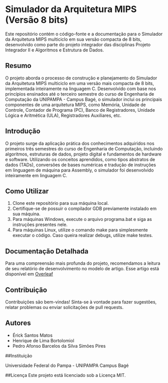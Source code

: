 # Simulador da Arquitetura MIPS (Versão 8 bits)
Este repositório contém o código-fonte e a documentação para o Simulador da Arquitetura MIPS multiciclo em sua versão compacta de 8 bits, desenvolvido como parte do projeto integrador das disciplinas Projeto Integrador II e Algoritmos e Estrutura de Dados.

## Resumo
O projeto aborda o processo de construção e planejamento do Simulador da Arquitetura MIPS multiciclo em uma versão mais compacta de 8 bits, implementada inteiramente na linguagem C. Desenvolvido com base nos princípios ensinados até o terceiro semestre do curso de Engenharia de Computação da UNIPAMPA - Campus Bagé, o simulador inclui os principais componentes de uma arquitetura MIPS, como Memória, Unidade de Controle, Contador de Programa (PC), Banco de Registradores, Unidade Lógica e Aritmética (ULA), Registradores Auxiliares, etc.

## Introdução
O projeto surge da aplicação prática dos conhecimentos adquiridos nos primeiros três semestres do curso de Engenharia de Computação, incluindo algoritmos, estruturas de dados, projeto digital e fundamentos de hardware e software. Utilizando os conceitos aprendidos, como tipos abstratos de dados (TADs), conversões de bases numéricas e tradução de instruções em linguagem de máquina para Assembly, o simulador foi desenvolvido inteiramente em linguagem C.

## Como Utilizar
1. Clone este repositório para sua máquina local.
2. Certifique-se de possuir o compilador GDB previamente instalado em sua máquina.
3. Para máquinas Windows, execute o arquivo programa.bat e siga as instruções presentes nele.
4. Para máquinas Linux, utilize o comando make para simplesmente executar o código. Caso queira realizar debugs, utilize make testes.

## Documentação Detalhada

Para uma compreensão mais profunda do projeto, recomendamos a leitura de seu relatório de desenvolvimento no modelo de artigo. Esse artigo está disponível em [Overleaf](https://www.overleaf.com/read/hhgyjhjrfhrv#544e93)


## Contribuição
Contribuições são bem-vindas! Sinta-se à vontade para fazer sugestões, relatar problemas ou enviar solicitações de pull requests.

## Autores

- Érick Santos Matos
- Henrique de Lima Bortolomiol
- Pedro Afonso Barcelos da Silva Simões Pires

##Instituição

Universidade Federal do Pampa - UNIPAMPA Campus Bagé

##Licença
Este projeto está licenciado sob a Licença MIT.
